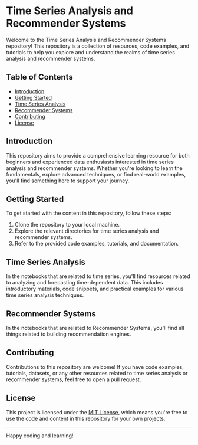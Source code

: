 # Time Series Analysis and Recommender Systems

Welcome to the Time Series Analysis and Recommender Systems repository! This repository is a collection of resources, code examples, and tutorials to help you explore and understand the realms of time series analysis and recommender systems.

## Table of Contents

- [Introduction](#introduction)
- [Getting Started](#getting-started)
- [Time Series Analysis](#time-series-analysis)
- [Recommender Systems](#recommender-systems)
- [Contributing](#contributing)
- [License](#license)

## Introduction

This repository aims to provide a comprehensive learning resource for both beginners and experienced data enthusiasts interested in time series analysis and recommender systems. Whether you're looking to learn the fundamentals, explore advanced techniques, or find real-world examples, you'll find something here to support your journey.

## Getting Started

To get started with the content in this repository, follow these steps:

1. Clone the repository to your local machine.
2. Explore the relevant directories for time series analysis and recommender systems.
3. Refer to the provided code examples, tutorials, and documentation.

## Time Series Analysis

In the notebooks that are related to time series, you'll find resources related to analyzing and forecasting time-dependent data. This includes introductory materials, code snippets, and practical examples for various time series analysis techniques.

## Recommender Systems

In the notebooks that are related to Recommender Systems, you'll find all things related to building recommendation engines.

## Contributing

Contributions to this repository are welcome! If you have code examples, tutorials, datasets, or any other resources related to time series analysis or recommender systems, feel free to open a pull request.

## License

This project is licensed under the [MIT License](LICENSE), which means you're free to use the code and content in this repository for your own projects.

---

Happy coding and learning!

